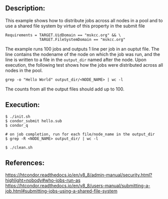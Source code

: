## Description:

This example shows how to distribute jobs across all nodes in a pool and to use a shared file system by virtue of this property in the submit file

```
Requirements = TARGET.UidDomain == "mskcc.org" && \
               TARGET.FileSystemDomain == "mskcc.org"
```

The example runs 100 jobs and outputs 1 line per job in an ouptut file. The line contains the nodename of the node on which the job was run, and the line is written to a file in the `output_dir` named after the node. Upon execution, the following test shows how the jobs were distributed across all nodes in the pool. 

```
grep -o "Hello World" output_dir/<NODE_NAME> | wc -l
```

The counts from all the output files should add up to 100. 

## Execution:

```
$ ./init.sh
$ condor_submit hello.sub
$ condor_q

# on job completion, run for each file/node_name in the output_dir
$ grep -R <NODE_NAME> output_dir/ | wc -l

$ ./clean.sh
```

## References:
https://htcondor.readthedocs.io/en/v8_8/admin-manual/security.html?highlight=nobody#who-jobs-run-as
https://htcondor.readthedocs.io/en/v8_8/users-manual/submitting-a-job.html#submitting-jobs-using-a-shared-file-system

